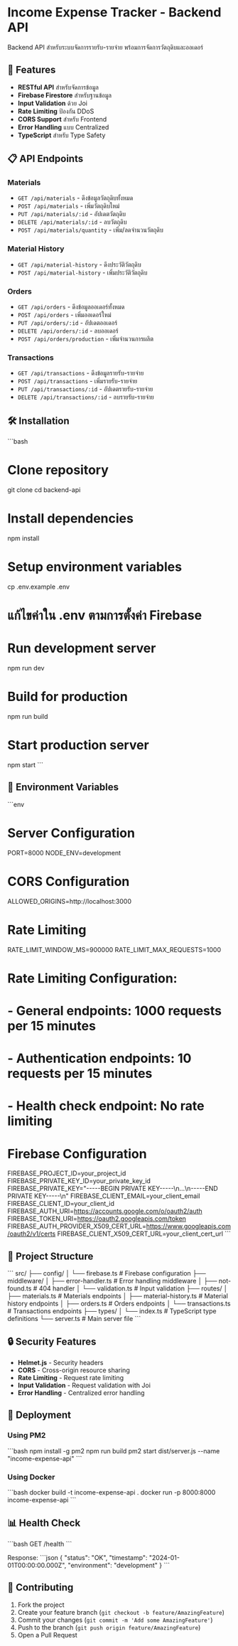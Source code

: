 # Income Expense Tracker - Backend API

Backend API สำหรับระบบจัดการรายรับ-รายจ่าย พร้อมการจัดการวัตถุดิบและออเดอร์

## 🚀 Features

- **RESTful API** สำหรับจัดการข้อมูล
- **Firebase Firestore** สำหรับฐานข้อมูล
- **Input Validation** ด้วย Joi
- **Rate Limiting** ป้องกัน DDoS
- **CORS Support** สำหรับ Frontend
- **Error Handling** แบบ Centralized
- **TypeScript** สำหรับ Type Safety

## 📋 API Endpoints

### Materials
- `GET /api/materials` - ดึงข้อมูลวัตถุดิบทั้งหมด
- `POST /api/materials` - เพิ่มวัตถุดิบใหม่
- `PUT /api/materials/:id` - อัปเดตวัตถุดิบ
- `DELETE /api/materials/:id` - ลบวัตถุดิบ
- `POST /api/materials/quantity` - เพิ่ม/ลดจำนวนวัตถุดิบ

### Material History
- `GET /api/material-history` - ดึงประวัติวัตถุดิบ
- `POST /api/material-history` - เพิ่มประวัติวัตถุดิบ

### Orders
- `GET /api/orders` - ดึงข้อมูลออเดอร์ทั้งหมด
- `POST /api/orders` - เพิ่มออเดอร์ใหม่
- `PUT /api/orders/:id` - อัปเดตออเดอร์
- `DELETE /api/orders/:id` - ลบออเดอร์
- `POST /api/orders/production` - เพิ่มจำนวนการผลิต

### Transactions
- `GET /api/transactions` - ดึงข้อมูลรายรับ-รายจ่าย
- `POST /api/transactions` - เพิ่มรายรับ-รายจ่าย
- `PUT /api/transactions/:id` - อัปเดตรายรับ-รายจ่าย
- `DELETE /api/transactions/:id` - ลบรายรับ-รายจ่าย

## 🛠️ Installation

\`\`\`bash
# Clone repository
git clone <repository-url>
cd backend-api

# Install dependencies
npm install

# Setup environment variables
cp .env.example .env
# แก้ไขค่าใน .env ตามการตั้งค่า Firebase

# Run development server
npm run dev

# Build for production
npm run build

# Start production server
npm start
\`\`\`

## 🔧 Environment Variables

\`\`\`env
# Server Configuration
PORT=8000
NODE_ENV=development

# CORS Configuration
ALLOWED_ORIGINS=http://localhost:3000

# Rate Limiting
RATE_LIMIT_WINDOW_MS=900000
RATE_LIMIT_MAX_REQUESTS=1000

# Rate Limiting Configuration:
# - General endpoints: 1000 requests per 15 minutes
# - Authentication endpoints: 10 requests per 15 minutes
# - Health check endpoint: No rate limiting

# Firebase Configuration
FIREBASE_PROJECT_ID=your_project_id
FIREBASE_PRIVATE_KEY_ID=your_private_key_id
FIREBASE_PRIVATE_KEY="-----BEGIN PRIVATE KEY-----\n...\n-----END PRIVATE KEY-----\n"
FIREBASE_CLIENT_EMAIL=your_client_email
FIREBASE_CLIENT_ID=your_client_id
FIREBASE_AUTH_URI=https://accounts.google.com/o/oauth2/auth
FIREBASE_TOKEN_URI=https://oauth2.googleapis.com/token
FIREBASE_AUTH_PROVIDER_X509_CERT_URL=https://www.googleapis.com/oauth2/v1/certs
FIREBASE_CLIENT_X509_CERT_URL=your_client_cert_url
\`\`\`

## 📁 Project Structure

\`\`\`
src/
├── config/
│   └── firebase.ts          # Firebase configuration
├── middleware/
│   ├── error-handler.ts     # Error handling middleware
│   ├── not-found.ts         # 404 handler
│   └── validation.ts        # Input validation
├── routes/
│   ├── materials.ts         # Materials endpoints
│   ├── material-history.ts  # Material history endpoints
│   ├── orders.ts           # Orders endpoints
│   └── transactions.ts     # Transactions endpoints
├── types/
│   └── index.ts            # TypeScript type definitions
└── server.ts               # Main server file
\`\`\`

## 🔒 Security Features

- **Helmet.js** - Security headers
- **CORS** - Cross-origin resource sharing
- **Rate Limiting** - Request rate limiting
- **Input Validation** - Request validation with Joi
- **Error Handling** - Centralized error handling

## 🚀 Deployment

### Using PM2
\`\`\`bash
npm install -g pm2
npm run build
pm2 start dist/server.js --name "income-expense-api"
\`\`\`

### Using Docker
\`\`\`bash
docker build -t income-expense-api .
docker run -p 8000:8000 income-expense-api
\`\`\`

## 📊 Health Check

\`\`\`bash
GET /health
\`\`\`

Response:
\`\`\`json
{
  "status": "OK",
  "timestamp": "2024-01-01T00:00:00.000Z",
  "environment": "development"
}
\`\`\`

## 🤝 Contributing

1. Fork the project
2. Create your feature branch (`git checkout -b feature/AmazingFeature`)
3. Commit your changes (`git commit -m 'Add some AmazingFeature'`)
4. Push to the branch (`git push origin feature/AmazingFeature`)
5. Open a Pull Request
